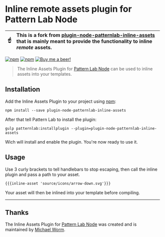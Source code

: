 # Inline remote assets plugin for Pattern Lab Node

| :point_up:    | This is a fork from [plugin-node-patternlab-inline-assets](https://github.com/michaelworm/plugin-node-patternlab-inline-assets/) that is mainly meant to provide the functionality to inline _remote_ assets. |
|---------------|:------------------------|

[![npm](https://img.shields.io/npm/v/plugin-node-patternlab-inline-assets.svg?maxAge=86400)](https://www.npmjs.com/package/plugin-node-patternlab-inline-assets) 
[![npm](https://img.shields.io/npm/dt/plugin-node-patternlab-inline-assets.svg?maxAge=86400)](https://www.npmjs.com/package/plugin-node-patternlab-inline-assets) 
[![Buy me a beer!](https://img.shields.io/badge/Buy%20me%20a%20beer!-%F0%9F%8D%BA-yellow.svg)](https://www.paypal.me/Miw0)

> The Inline Assets Plugin for [Pattern Lab Node](https://github.com/pattern-lab/patternlab-node) can be used to inline assets into your templates.

## Installation

Add the Inline Assets Plugin to your project using [npm](http://npmjs.com/):

    npm install --save plugin-node-patternlab-inline-assets
 
After that tell Pattern Lab to install the plugin:

    gulp patternlab:installplugin --plugin=plugin-node-patternlab-inline-assets
    
Wich will install and enable the plugin. You're now ready to use it.

## Usage
Use 3 curly brackets to tell handlebars to stop escaping, then call the inline plugin and pass a path to your asset.

    {{{inline-asset 'source/icons/arrow-down.svg'}}}
    
Your asset will then be inlined into your template before compiling.

***

## Thanks

The Inline Assets Plugin for [Pattern Lab Node](https://github.com/pattern-lab/patternlab-node) was created and is maintained by [Michael Worm](https://github.com/michaelworm/).
